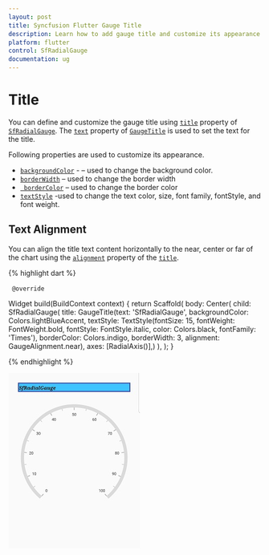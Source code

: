 ```yaml
---
layout: post
title: Syncfusion Flutter Gauge Title
description: Learn how to add gauge title and customize its appearance in the Flutter Charts.
platform: flutter
control: SfRadialGauge
documentation: ug
---
```


# Title

You can define and customize the gauge title using [`title`](https://pub.dev/documentation/syncfusion_flutter_gauges/latest/gauges/SfRadialGauge/title.html) property of [`SfRadialGauge`](https://pub.dev/documentation/syncfusion_flutter_gauges/latest/gauges/SfRadialGauge-class.html). The [`text`](https://pub.dev/documentation/syncfusion_flutter_gauges/latest/gauges/GaugeTitle/text.html) property of [`GaugeTitle`](https://pub.dev/documentation/syncfusion_flutter_gauges/latest/gauges/GaugeTitle-class.html) is used to set the text for the title.

Following properties are used to customize its appearance.

* [`backgroundColor`](https://pub.dev/documentation/syncfusion_flutter_gauges/latest/gauges/GaugeTitle/backgroundColor.html) - – used to change the background color.
* [`borderWidth`](https://pub.dev/documentation/syncfusion_flutter_gauges/latest/gauges/GaugeTitle/borderWidth.html) – used to change the border width
* [` borderColor`](https://pub.dev/documentation/syncfusion_flutter_gauges/latest/gauges/GaugeTitle/borderColor.html) – used to change the border color
*  [`textStyle`](https://pub.dev/documentation/syncfusion_flutter_gauges/latest/gauges/GaugeTitle/textStyle.html) -used to change the text color, size, font family, fontStyle, and font weight.


## Text Alignment

You can align the title text content horizontally to the near, center or far of the chart using the [`alignment`](https://pub.dev/documentation/syncfusion_flutter_gauges/latest/gauges/GaugeTitle/alignment.html) property of the [`title`](https://pub.dev/documentation/syncfusion_flutter_gauges/latest/gauges/GaugeTitle-class.html).

{% highlight dart %} 

     @override
Widget build(BuildContext context) {
  return Scaffold(
    body: Center(
     child: SfRadialGauge(
        title: GaugeTitle(text: 'SfRadialGauge', 
        backgroundColor: Colors.lightBlueAccent,
        textStyle: TextStyle(fontSize: 15, fontWeight: FontWeight.bold, 
         fontStyle: FontStyle.italic,
         color: Colors.black, fontFamily: 'Times'),
        borderColor: Colors.indigo, borderWidth: 3, 
           alignment: GaugeAlignment.near),
        axes: <RadialAxis>[RadialAxis()],)
    ),
  );
}


{% endhighlight %}

![Gauge title](images/title/gauge_title.jpg)
